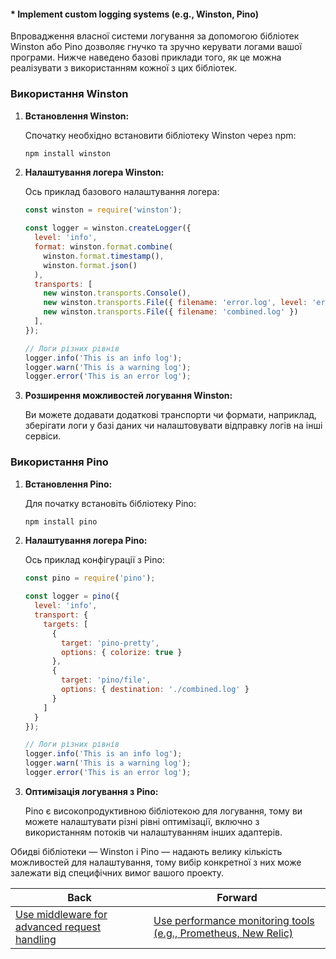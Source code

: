 #### * Implement custom logging systems (e.g., Winston, Pino)

Впровадження власної системи логування за допомогою бібліотек Winston або Pino дозволяє гнучко та зручно керувати логами вашої програми. Нижче наведено базові приклади того, як це можна реалізувати з використанням кожної з цих бібліотек.

### Використання Winston

1. **Встановлення Winston:**

   Спочатку необхідно встановити бібліотеку Winston через npm:

   ```bash
   npm install winston
   ```

2. **Налаштування логера Winston:**

   Ось приклад базового налаштування логера:

   ```javascript
   const winston = require('winston');

   const logger = winston.createLogger({
     level: 'info',
     format: winston.format.combine(
       winston.format.timestamp(),
       winston.format.json()
     ),
     transports: [
       new winston.transports.Console(),
       new winston.transports.File({ filename: 'error.log', level: 'error' }),
       new winston.transports.File({ filename: 'combined.log' })
     ],
   });

   // Логи різних рівнів
   logger.info('This is an info log');
   logger.warn('This is a warning log');
   logger.error('This is an error log');
   ```

3. **Розширення можливостей логування Winston:**

   Ви можете додавати додаткові транспорти чи формати, наприклад, зберігати логи у базі даних чи налаштовувати відправку логів на інші сервіси.

### Використання Pino

1. **Встановлення Pino:**

   Для початку встановіть бібліотеку Pino:

   ```bash
   npm install pino
   ```

2. **Налаштування логера Pino:**

   Ось приклад конфігурації з Pino:

   ```javascript
   const pino = require('pino');

   const logger = pino({
     level: 'info',
     transport: {
       targets: [
         {
           target: 'pino-pretty',
           options: { colorize: true }
         },
         {
           target: 'pino/file',
           options: { destination: './combined.log' }
         }
       ]
     }
   });

   // Логи різних рівнів
   logger.info('This is an info log');
   logger.warn('This is a warning log');
   logger.error('This is an error log');
   ```

3. **Оптимізація логування з Pino:**

   Pino є високопродуктивною бібліотекою для логування, тому ви можете налаштувати різні рівні оптимізації, включно з використанням потоків чи налаштуванням інших адаптерів.

Обидві бібліотеки — Winston і Pino — надають велику кількість можливостей для налаштування, тому вибір конкретної з них може залежати від специфічних вимог вашого проекту.

| Back | Forward |
|---|---|
| [Use middleware for advanced request handling](/ua/senior/nodejs/use-middleware-for-complex-requests-processing.md)  | [Use performance monitoring tools (e.g., Prometheus, New Relic)](/ua/senior/nodejs/use-performance-monitoring-tools-like-prometheus-and-new-relic.md) |